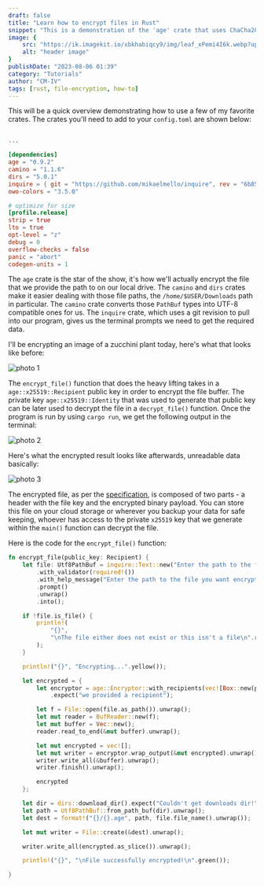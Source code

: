 ```yaml
---
draft: false
title: "Learn how to encrypt files in Rust"
snippet: "This is a demonstration of the 'age' crate that uses ChaCha20Poly1305 AEAD encryption with x25519 asymmetric keys"
image: {
    src: "https://ik.imagekit.io/xbkhabiqcy9/img/leaf_xPemi4I6k.webp?updatedAt=1680105048710",
    alt: "header image"
}
publishDate: "2023-08-06 01:39"
category: "Tutorials"
author: "CM-IV"
tags: [rust, file-encryption, how-to]
---
```


This will be a quick overview demonstrating how to use a few of my favorite crates.  The crates you'll need to add to your `config.toml` are shown below:

```toml

...

[dependencies]
age = "0.9.2"
camino = "1.1.6"
dirs = "5.0.1"
inquire = { git = "https://github.com/mikaelmello/inquire", rev = "6b85740ef69009721f37cee1028c010421438215" }
owo-colors = "3.5.0"

# optimize for size
[profile.release]
strip = true
lto = true
opt-level = "z"
debug = 0
overflow-checks = false
panic = "abort"
codegen-units = 1
```

The `age` crate is the star of the show, it's how we'll actually encrypt the file that we provide the path to on our local drive.  The `camino` and `dirs` crates make it easier dealing with those file paths, the `/home/$USER/Downloads` path in particular.  The `camino` crate converts those `PathBuf` types into UTF-8 compatible ones for us.  The `inquire` crate, which uses a git revision to pull into our program, gives us the terminal prompts we need to get the required data.

I'll be encrypting an image of a zucchini plant today, here's what that looks like before:

<img class="image" src="https://ik.imagekit.io/xbkhabiqcy9/img/zucchini_6UZPzngqm.png?updatedAt=1691321878052" width={860} height={392} alt="photo 1" />

The `encrypt_file()` function that does the heavy lifting takes in a `age::x25519::Recipient` public key in order to encrypt the file buffer.  The private key `age::x25519::Identity` that was used to generate that public key can be later used to decrypt the file in a `decrypt_file()` function.  Once the program is run by using `cargo run`, we get the following output in the terminal:

<img class="image" src="https://ik.imagekit.io/xbkhabiqcy9/img/file_enc2_IwlA0OYd7.png?updatedAt=1691321877511" width={860} height={392} alt="photo 2" />

Here's what the encrypted result looks like afterwards, unreadable data basically:

<img class="image" src="https://ik.imagekit.io/xbkhabiqcy9/img/file_enc3_Qca0g578m.png?updatedAt=1691321956668" width={860} height={392} alt="photo 3" />

The encrypted file, as per the [specification](https://github.com/C2SP/C2SP/blob/main/age.md), is composed of two parts - a header with the file key and the encrypted binary payload.  You can store this file on your cloud storage or wherever you backup your data for safe keeping, whoever has access to the private `x25519` key that we generate within the `main()` function can decrypt the file.

Here is the code for the `encrypt_file()` function:

```rust
fn encrypt_file(public_key: Recipient) {
    let file: Utf8PathBuf = inquire::Text::new("Enter the path to the file for encryption")
        .with_validator(required!())
        .with_help_message("Enter the path to the file you want encrypted")
        .prompt()
        .unwrap()
        .into();

    if !file.is_file() {
        println!(
            "{}",
            "\nThe file either does not exist or this isn't a file\n".red()
        );
    }

    println!("{}", "Encrypting...".yellow());

    let encrypted = {
        let encryptor = age::Encryptor::with_recipients(vec![Box::new(public_key)])
            .expect("we provided a recipient");

        let f = File::open(file.as_path()).unwrap();
        let mut reader = BufReader::new(f);
        let mut buffer = Vec::new();
        reader.read_to_end(&mut buffer).unwrap();

        let mut encrypted = vec![];
        let mut writer = encryptor.wrap_output(&mut encrypted).unwrap();
        writer.write_all(&buffer).unwrap();
        writer.finish().unwrap();

        encrypted
    };

    let dir = dirs::download_dir().expect("Couldn't get downloads dir!");
    let path = Utf8PathBuf::from_path_buf(dir).unwrap();
    let dest = format!("{}/{}.age", path, file.file_name().unwrap());

    let mut writer = File::create(&dest).unwrap();

    writer.write_all(encrypted.as_slice()).unwrap();

    println!("{}", "\nFile successfully encrypted!\n".green());

}
```